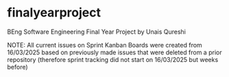 # finalyearproject

BEng Software Engineering Final Year Project by Unais Qureshi


NOTE: All current issues on Sprint Kanban Boards were created from 16/03/2025 based on previously made issues that were deleted from a prior repository (therefore sprint tracking did not start on 16/03/2025 but weeks before)
